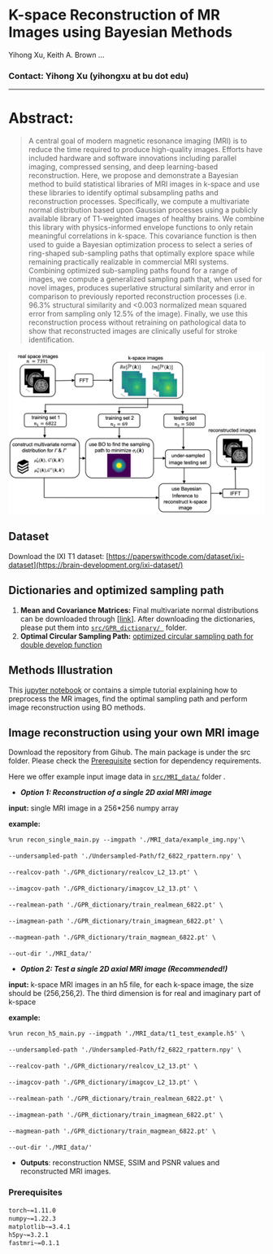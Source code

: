 # K-space Reconstruction of MR Images using Bayesian Methods
Yihong Xu, Keith A. Brown ... 

### Contact: Yihong Xu (yihongxu at bu dot edu)

--- 
# Abstract: 
> A central goal of modern magnetic resonance imaging (MRI) is to reduce the time required to produce high-quality images. Efforts have included hardware and software innovations including parallel imaging, compressed sensing, and deep learning-based reconstruction. Here, we propose and demonstrate a Bayesian method to build statistical libraries of MRI images in k-space and use these libraries to identify optimal subsampling paths and reconstruction processes. Specifically, we compute a multivariate normal distribution based upon Gaussian processes using a publicly available library of T1-weighted images of healthy brains. We combine this library with physics-informed envelope functions to only retain meaningful correlations in k-space. This covariance function is then used to guide a Bayesian optimization process to select a series of ring-shaped sub-sampling paths that optimally explore space while remaining practically realizable in commercial MRI systems. Combining optimized sub-sampling paths found for a range of images, we compute a generalized sampling path that, when used for novel images, produces superlative structural similarity and error in comparison to previously reported reconstruction processes (i.e. 96.3% structural similarity and <0.003 normalized mean squared error from sampling only 12.5% of the image). Finally, we use this reconstruction process without retraining on pathological data to show that reconstructed images are clinically useful for stroke identification.  

![alt text](https://github.com/yihonglilyxu/KspaceMRIBO/blob/main/KspaceMRIBO_pipeline.png)

## Dataset
 Download the IXI T1 dataset: 
  [https://paperswithcode.com/dataset/ixi-dataset](https://brain-development.org/ixi-dataset/)
##  Dictionaries and optimized sampling path 
 1. **Mean and Covariance Matrices:**
  Final multivariate normal distributions can be downloaded through [[link](https://drive.google.com/drive/folders/1aArnrAfU8tZ0KAci09W5le4NTeI4UnUn?usp=share_link)]. After downloading the dictionaries, please put them into [ `src/GPR_dictionary/ `](src/GPR_dictionary/) folder. 
 2. **Optimal Circular Sampling Path:**
[optimized circular sampling path for double develop function ](https://github.com/yihonglilyxu/KspaceMRIBO/blob/963f73001bd518aa722b47a180ebd4e5283fca13/src/Undersampled-Path/f2_6822_rpattern.npy)
## Methods Illustration 
This [jupyter notebook](https://github.com/yihonglilyxu/KspaceMRIBO/blob/82773ffaf6fba382b6812e6f1a9c22c190249bdb/Methods_illustration.ipynb)  or contains a simple tutorial
explaining how to preprocess the MR images, find the optimal sampling path and perform image reconstruction using BO methods. 

## Image reconstruction using your own MRI image  
Download the repository from Gihub. The main package is under the src folder. Please check the [Prerequisite](#Prerequisites) section for dependency requirements. 

Here we offer example input image data in [`src/MRI_data/`](src/MRI_data/) folder .

 - ***Option 1: Reconstruction of  a single 2D axial MRI image***

**input:** single MRI image in a 256*256 numpy array 

**example:**
 ```
%run recon_single_main.py --imgpath './MRI_data/example_img.npy'\

--undersampled-path './Undersampled-Path/f2_6822_rpattern.npy' \

--realcov-path './GPR_dictionary/realcov_L2_13.pt' \

--imagcov-path './GPR_dictionary/imagcov_L2_13.pt' \

--realmean-path './GPR_dictionary/train_realmean_6822.pt' \

--imagmean-path './GPR_dictionary/train_imagmean_6822.pt' \

--magmean-path './GPR_dictionary/train_magmean_6822.pt' \

--out-dir './MRI_data/'
```

 - ***Option 2: Test a single 2D axial MRI image (Recommended!)***

 **input:** k-space MRI images in an h5 file, for each k-space image, the size should be (256,256,2). The third dimension is for real and imaginary part of k-space 

**example:**
 ```
%run recon_h5_main.py --imgpath './MRI_data/t1_test_example.h5' \

--undersampled-path './Undersampled-Path/f2_6822_rpattern.npy' \

--realcov-path './GPR_dictionary/realcov_L2_13.pt' \

--imagcov-path './GPR_dictionary/imagcov_L2_13.pt' \

--realmean-path './GPR_dictionary/train_realmean_6822.pt' \

--imagmean-path './GPR_dictionary/train_imagmean_6822.pt' \

--magmean-path './GPR_dictionary/train_magmean_6822.pt' \

--out-dir './MRI_data/'
```

 - **Outputs**: reconstruction NMSE, SSIM and PSNR values and reconstructed MRI images. 
 

### Prerequisites
```
torch~=1.11.0
numpy~=1.22.3
matplotlib~=3.4.1
h5py~=3.2.1
fastmri~=0.1.1
```
